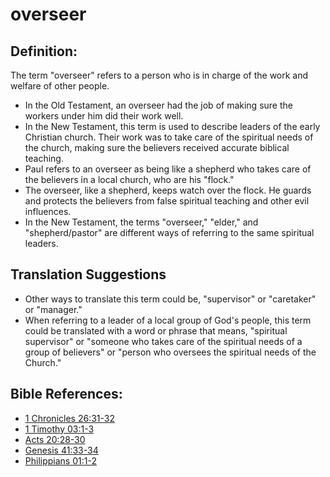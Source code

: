 # overseer #

## Definition: ##

The term "overseer" refers to a person who is in charge of the work and welfare of other people.

* In the Old Testament, an overseer had the job of making sure the workers under him did their work well. 
* In the New Testament, this term is used to describe leaders of the early Christian church. Their work was to take care of the spiritual needs of the church, making sure the believers received accurate biblical teaching.
* Paul refers to an overseer as being like a shepherd who takes care of the believers in a local church, who are his "flock."
* The overseer, like a shepherd, keeps watch over the flock. He guards and protects the believers from false spiritual teaching and other evil influences.
* In the New Testament, the terms "overseer," "elder," and "shepherd/pastor" are different ways of referring to the same spiritual leaders.

## Translation Suggestions ##

* Other ways to translate this term could be, "supervisor" or "caretaker" or "manager."
* When referring to a leader of a local group of God's people, this term could be translated with a word or phrase that means, "spiritual supervisor" or "someone who takes care of the spiritual needs of a group of believers" or "person who oversees the spiritual needs of the Church."



## Bible References: ##

* [1 Chronicles 26:31-32](en/tn/1ch/help/26/31)
* [1 Timothy 03:1-3](en/tn/1ti/help/03/01)
* [Acts 20:28-30](en/tn/act/help/20/28)
* [Genesis 41:33-34](en/tn/gen/help/41/33)
* [Philippians 01:1-2](en/tn/php/help/01/01)